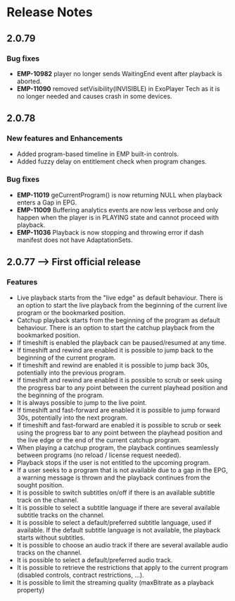 # Release Notes

## 2.0.79

### Bug fixes
- **EMP-10982** player no longer sends WaitingEnd event after playback is aborted.
- **EMP-11090** removed setVisibility(INVISIBLE) in ExoPlayer Tech as it is no longer needed and causes crash in some devices.

## 2.0.78

### New features and Enhancements
- Added program-based timeline in EMP built-in controls.
- Added fuzzy delay on entitlement check when program changes.

### Bug fixes
- **EMP-11019** geCurrentProgram() is now returning NULL when playback enters a Gap in EPG.
- **EMP-11009** Buffering analytics events are now less verbose and only happen when the player is in PLAYING state and cannot proceed with playback.
- **EMP-11036** Playback is now stopping and throwing error if dash manifest does not have AdaptationSets. 

## 2.0.77 --> First official release

### Features
- Live playback starts from the "live edge" as default behaviour. There is an option to start the live playback from the beginning of the current live program or the bookmarked position. 
- Catchup playback starts from the beginning of the program as default behaviour. There is an option to start the catchup playback from the bookmarked position.
- If timeshift is enabled the playback can be paused/resumed at any time.
- If timeshift and rewind are enabled it is possible to jump back to the beginning of the current program.
- If timeshift and rewind are enabled it is possible to jump back 30s, potentially into the previous program.
- If timeshift and rewind are enabled it is possible to scrub or seek using the progress bar to any point between the current playhead position and the beginning of the program. 
- It is always possible to jump to the live point.
- If timeshift and fast-forward are enabled it is possible to jump forward 30s, potentially into the next program.
- If timeshift and fast-forward are enabled it is possible to scrub or seek using the progress bar to any point between the playhead position and the live edge or the end of the current catchup program.
- When playing a catchup program, the playback continues seamlessly between programs (no reload / license request needed).
- Playback stops if the user is not entitled to the upcoming program.
- If a user seeks to a program that is not available due to a gap in the EPG, a warning message is thrown and the playback continues from the sought position. 
- It is possible to switch subtitles on/off if there is an available subtitle track on the channel.
- It is possible to select a subtitle language if there are several available subtitle tracks on the channel.
- It is possible to select a default/preferred subtitle language, used if available. If the default subtitle language is not available, the playback starts without subtitles.
- It is possible to choose an audio track if there are several available audio tracks on the channel.
- It is possible to select a default/preferred audio track.
- It is possible to retrieve the restrictions that apply to the current program (disabled controls, contract restrictions, ...).
- It is possible to limit the streaming quality (maxBitrate as a playback property)
